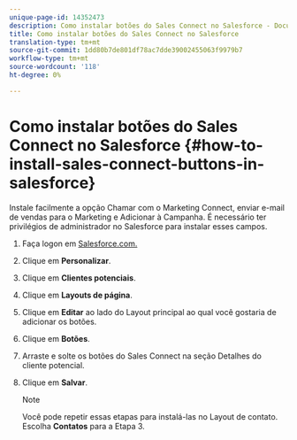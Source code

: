 ```yaml
---
unique-page-id: 14352473
description: Como instalar botões do Sales Connect no Salesforce - Documentos do Marketing - Documentação do produto
title: Como instalar botões do Sales Connect no Salesforce
translation-type: tm+mt
source-git-commit: 1dd80b7de801df78ac7dde39002455063f9979b7
workflow-type: tm+mt
source-wordcount: '118'
ht-degree: 0%

---
```



# Como instalar botões do Sales Connect no Salesforce {#how-to-install-sales-connect-buttons-in-salesforce}

Instale facilmente a opção Chamar com o Marketing Connect, enviar e-mail de vendas para o Marketing e Adicionar à Campanha. É necessário ter privilégios de administrador no Salesforce para instalar esses campos.

1. Faça logon em [Salesforce.com.](https://salesforce.com)
1. Clique em **Personalizar**.
1. Clique em **Clientes potenciais**.
1. Clique em **Layouts de página**.
1. Clique em **Editar** ao lado do Layout principal ao qual você gostaria de adicionar os botões.
1. Clique em **Botões**.
1. Arraste e solte os botões do Sales Connect na seção Detalhes do cliente potencial.
1. Clique em **Salvar**.

   >[!NOTE]
   >
   >Você pode repetir essas etapas para instalá-las no Layout de contato. Escolha **Contatos** para a Etapa 3.
